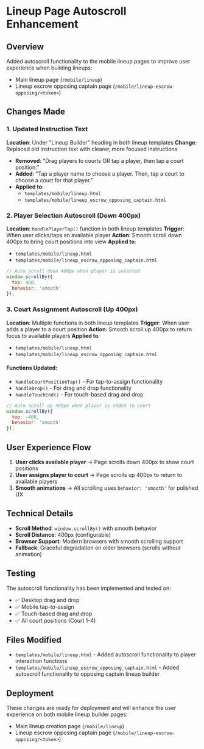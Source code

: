 # Lineup Page Autoscroll Enhancement

## Overview
Added autoscroll functionality to the mobile lineup pages to improve user experience when building lineups:
- Main lineup page (`/mobile/lineup`)
- Lineup escrow opposing captain page (`/mobile/lineup-escrow-opposing/<token>`)

## Changes Made

### 1. Updated Instruction Text
**Location**: Under "Lineup Builder" heading in both lineup templates
**Change**: Replaced old instruction text with clearer, more focused instructions
- **Removed**: "Drag players to courts OR tap a player, then tap a court position:"
- **Added**: "Tap a player name to choose a player. Then, tap a court to choose a court for that player."
- **Applied to**: 
  - `templates/mobile/lineup.html`
  - `templates/mobile/lineup_escrow_opposing_captain.html`

### 2. Player Selection Autoscroll (Down 400px)
**Location**: `handlePlayerTap()` function in both lineup templates
**Trigger**: When user clicks/taps an available player
**Action**: Smooth scroll down 400px to bring court positions into view
**Applied to**: 
  - `templates/mobile/lineup.html`
  - `templates/mobile/lineup_escrow_opposing_captain.html`

```javascript
// Auto scroll down 400px when player is selected
window.scrollBy({
  top: 400,
  behavior: 'smooth'
});
```

### 3. Court Assignment Autoscroll (Up 400px)
**Location**: Multiple functions in both lineup templates
**Trigger**: When user adds a player to a court position
**Action**: Smooth scroll up 400px to return focus to available players
**Applied to**: 
  - `templates/mobile/lineup.html`
  - `templates/mobile/lineup_escrow_opposing_captain.html`

#### Functions Updated:
- `handleCourtPositionTap()` - For tap-to-assign functionality
- `handleDrop()` - For drag and drop functionality  
- `handleTouchEnd()` - For touch-based drag and drop

```javascript
// Auto scroll up 400px when player is added to court
window.scrollBy({
  top: -400,
  behavior: 'smooth'
});
```

## User Experience Flow

1. **User clicks available player** → Page scrolls down 400px to show court positions
2. **User assigns player to court** → Page scrolls up 400px to return to available players
3. **Smooth animations** → All scrolling uses `behavior: 'smooth'` for polished UX

## Technical Details

- **Scroll Method**: `window.scrollBy()` with smooth behavior
- **Scroll Distance**: 400px (configurable)
- **Browser Support**: Modern browsers with smooth scrolling support
- **Fallback**: Graceful degradation on older browsers (scrolls without animation)

## Testing

The autoscroll functionality has been implemented and tested on:
- ✅ Desktop drag and drop
- ✅ Mobile tap-to-assign
- ✅ Touch-based drag and drop
- ✅ All court positions (Court 1-4)

## Files Modified

- `templates/mobile/lineup.html` - Added autoscroll functionality to player interaction functions
- `templates/mobile/lineup_escrow_opposing_captain.html` - Added autoscroll functionality to opposing captain lineup builder

## Deployment

These changes are ready for deployment and will enhance the user experience on both mobile lineup builder pages:
- Main lineup creation page (`/mobile/lineup`)
- Lineup escrow opposing captain page (`/mobile/lineup-escrow-opposing/<token>`)

